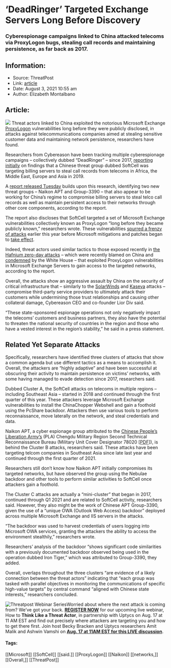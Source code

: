 # ‘DeadRinger’ Targeted Exchange Servers Long Before Discovery
### Cyberespionage campaigns linked to China attacked telecoms via ProxyLogon bugs, stealing call records and maintaining persistence, as far back as 2017.

## Information:
+ Source: ThreatPost
+ Link: [article](https://kasperskycontenthub.com/threatpost-global/?p=168300)
+ Date: August 3, 2021  10:55 am
+ Author: Elizabeth Montalbano


## Article:
![](https://media.threatpost.com/wp-content/uploads/sites/103/2021/08/03104933/telecoms-e1628002187766.jpeg)
Threat actors linked to China exploited the notorious Microsoft Exchange [ProxyLogon](https://threatpost.com/attackers-target-proxylogon-cryptojacker/165418/) vulnerabilities long before they were publicly disclosed, in attacks against telecommunications companies aimed at stealing sensitive customer data and maintaining network persistence, researchers have found.


Researchers from Cybereason have been tracking multiple cyberespionage campaigns – collectively dubbed “DeadRinger” – since 2017, [reporting initially](https://www.cybereason.com/blog/operation-soft-cell-a-worldwide-campaign-against-telecommunications-providers) on findings that a Chinese threat group dubbed SoftCell was targeting billing servers to steal call records from telecoms in Africa, the Middle East, Europe and Asia in 2019.


A [report released Tuesday](https://www.cybereason.com/blog/deadringer-exposing-chinese-threat-actors-targeting-major-telcos) builds upon this research, identifying two new threat groups – Naikon APT and Group-3390 – that also appear to be working for China’s regime to compromise billing servers to steal telco call records as well as maintain persistent access to their networks through other core components, according to the report.



The report also discloses that SoftCell targeted a set of Microsoft Exchange vulnerabilities collectively known as ProxyLogon “long before they became publicly known,” researchers wrote. These vulnerabilities [spurred a frenzy of attacks](https://threatpost.com/microsoft-exchange-cyberattacks-one-click-fix/164817/) earlier this year before Microsoft mitigations and patches began to [take effect](https://threatpost.com/microsoft-exchange-servers-proxylogon-patching/165001/).


Indeed, threat actors used similar tactics to those exposed recently in [the Hafnium zero-day attacks](https://threatpost.com/hades-ransomware-connections-hafnium/165069/) – which were recently blamed on China and [condemned](https://www.nytimes.com/2021/07/19/us/politics/microsoft-hacking-china-biden.html) by the White House – that exploited ProxyLogon vulnerabilities in Microsoft Exchange Servers to gain access to the targeted networks, according to the report.


Overall, the attacks show an aggressive assault by China on the security of critical infrastructure that – similarly to the [SolarWinds](https://threatpost.com/solarwinds-hack-linked-turla-apt/162918/) and [Kaseya](https://threatpost.com/kaseya-patches-zero-days-revil-attacks/167670/) attacks – compromise third-party service providers to ultimately attack their customers while undermining those trust relationships and causing other collateral damage, Cybereason CEO and co-founder Lior Div said.


“These state-sponsored espionage operations not only negatively impact the telecoms’ customers and business partners, they also have the potential to threaten the national security of countries in the region and those who have a vested interest in the region’s stability,” he said in a press statement.


**Related Yet Separate Attacks**
--------------------------------


Specifically, researchers have identified three clusters of attacks that show a common agenda but use different tactics as a means to accomplish it. Overall, the attackers are “highly adaptive” and have been successful at obscuring their activity to maintain persistence on victims’ networks, with some having managed to evade detection since 2017, researchers said.


Dubbed Cluster A, the SoftCell attacks on telecoms in multiple regions – including Southeast Asia – started in 2018 and continued through the first quarter of this year. These attackers leverage Microsoft Exchange vulnerabilities to install the ChinaChopper Webshell and gain a foothold using the PcShare backdoor. Attackers then use various tools to perform reconnaissance, move laterally on the network, and steal credentials and data.


Naikon APT, a cyber espionage group attributed to the [Chinese People’s Liberation Army’s](https://en.wikipedia.org/wiki/People%27s_Liberation_Army) (PLA) Chengdu Military Region Second Technical Reconnaissance Bureau (Military Unit Cover Designator 78020 [[PDF](https://cdn2.hubspot.net/hubfs/454298/Project_CAMERASHY_ThreatConnect_Copyright_2015.pdf)]), is behind the Cluster B attacks, researchers said. These attacks have been targeting telcom companies in Southeast Asia since late last year and continued through the first quarter of 2021.


Researchers still don’t know how Naikon APT initially compromises its targeted networks, but have observed the group using the Nebulae backdoor and other tools to perform similar activities to SoftCell once attackers gain a foothold.


The Cluster C attacks are actually a “mini-cluster” that began in 2017, continued through Q1 2021 and are related to SoftCell activity, researchers said. However, they also might be the work of Chinese APT Group-3390, given the use of a “unique OWA (Outlook Web Access) backdoor” deployed across multiple Microsoft Exchange and IIS servers in the attacks.


“The backdoor was used to harvest credentials of users logging into Microsoft OWA services, granting the attackers the ability to access the environment stealthily,” researchers wrote.


Researchers’ analysis of the backdoor “shows significant code similarities with a previously documented backdoor observed being used in the operation dubbed Iron Tiger,” which was attributed to Group-3390, they added.


Overall, overlaps throughout the three clusters “are evidence of a likely connection between the threat actors” indicating that “each group was tasked with parallel objectives in monitoring the communications of specific high-value targets” by central command “aligned with Chinese state interests,” researchers concluded.


![Threatpost Webinar Series ](https://media.threatpost.com/wp-content/uploads/sites/103/2021/07/27093135/threatpost-webinar-300x51.jpg)Worried about where the next attack is coming from? We’ve got your back. **[REGISTER NOW](https://threatpost.com/webinars/how-to-think-like-a-threat-actor/?utm_source=ART&utm_medium=ART&utm_campaign=August_Uptycs_Webinar)** for our upcoming live webinar, How to **Think Like a Threat Actor**, in partnership with Uptycs on Aug. 17 at 11 AM EST and find out precisely where attackers are targeting you and how to get there first. Join host Becky Bracken and Uptycs researchers Amit Malik and Ashwin Vamshi on **[Aug. 17 at 11AM EST for this LIVE discussion](https://threatpost.com/webinars/how-to-think-like-a-threat-actor/?utm_source=ART&utm_medium=ART&utm_campaign=August_Uptycs_Webinar)**.




#### Tags:
[[Microsoft]] [[SoftCell]] [[said.]] [[ProxyLogon]] [[Naikon]] [[networks,]] [[Overall,]] [[ThreatPost]]
